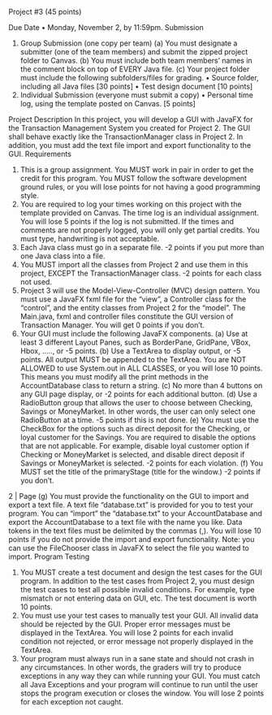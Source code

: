 Project #3 (45 points)

Due Date
• Monday, November 2, by 11:59pm.
Submission
1. Group Submission (one copy per team)
(a) You must designate a submitter (one of the team members) and submit the zipped project folder to
Canvas.
(b) You must include both team members’ names in the comment block on top of EVERY Java file.
(c) Your project folder must include the following subfolders/files for grading.
• Source folder, including all Java files [30 points]
• Test design document [10 points]
2. Individual Submission (everyone must submit a copy)
• Personal time log, using the template posted on Canvas. [5 points]

Project Description
In this project, you will develop a GUI with JavaFX for the Transaction Management System you created for Project
2. The GUI shall behave exactly like the TransactionManager class in Project 2. In addition, you must add the text
file import and export functionality to the GUI.
Requirements
1. This is a group assignment. You MUST work in pair in order to get the credit for this program. You MUST
follow the software development ground rules, or you will lose points for not having a good programming style.
2. You are required to log your times working on this project with the template provided on Canvas. The time log
is an individual assignment. You will lose 5 points if the log is not submitted. If the times and comments are
not properly logged, you will only get partial credits. You must type, handwriting is not acceptable.
3. Each Java class must go in a separate file. -2 points if you put more than one Java class into a file.
4. You MUST import all the classes from Project 2 and use them in this project, EXCEPT the TransactionManager
class. -2 points for each class not used.
5. Project 3 will use the Model-View-Controller (MVC) design pattern. You must use a JavaFX fxml file for the
“view”, a Controller class for the “control”, and the entity classes from Project 2 for the “model”. The Main.java,
fxml and controller files constitute the GUI version of Transaction Manager. You will get 0 points if you don’t.
6. Your GUI must include the following JavaFX components.
(a) Use at least 3 different Layout Panes, such as BorderPane, GridPane, VBox, Hbox, ....., or -5 points.
(b) Use a TextArea to display output, or -5 points. All output MUST be appended to the TextArea. You are
NOT ALLOWED to use System.out in ALL CLASSES, or you will lose 10 points. This means you must
modify all the print methods in the AccountDatabase class to return a string.
(c) No more than 4 buttons on any GUI page display, or -2 points for each additional button.
(d) Use a RadioButton group that allows the user to choose between Checking, Savings or MoneyMarket. In
other words, the user can only select one RadioButton at a time. -5 points if this is not done.
(e) You must use the CheckBox for the options such as direct deposit for the Checking, or loyal customer for
the Savings. You are required to disable the options that are not applicable. For example, disable loyal
customer option if Checking or MoneyMarket is selected, and disable direct deposit if Savings or
MoneyMarket is selected. -2 points for each violation.
(f) You MUST set the title of the primaryStage (title for the window.) -2 points if you don’t.

2 | Page
(g) You must provide the functionality on the GUI to import and export a text file. A text file “database.txt” is
provided for you to test your program. You can “import” the “database.txt” to your AccountDatabase and
export the AccountDatabase to a text file with the name you like. Data tokens in the text files must be
delimited by the commas (,). You will lose 10 points if you do not provide the import and export
functionality. Note: you can use the FileChooser class in JavaFX to select the file you wanted to import.
Program Testing
1. You MUST create a test document and design the test cases for the GUI program. In addition to the test cases
from Project 2, you must design the test cases to test all possible invalid conditions. For example, type mismatch
or not entering data on GUI, etc. The test document is worth 10 points.
2. You must use your test cases to manually test your GUI. All invalid data should be rejected by the GUI. Proper
error messages must be displayed in the TextArea. You will lose 2 points for each invalid condition not rejected,
or error message not properly displayed in the TextArea.
3. Your program must always run in a sane state and should not crash in any circumstances. In other words, the
graders will try to produce exceptions in any way they can while running your GUI. You must catch all Java
Exceptions and your program will continue to run until the user stops the program execution or closes the window.
You will lose 2 points for each exception not caught.
